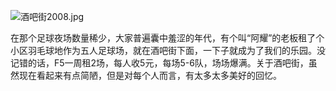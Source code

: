 ![酒吧街2008.jpg](http://ppd8ewq3a.bkt.clouddn.com/酒吧街2008.jpg)

在那个足球夜场数量稀少，大家普遍囊中羞涩的年代，有个叫“阿耀”的老板租了个小区羽毛球地作为五人足球场，就在酒吧街下面，一下子就成为了我们的乐园。没记错的话，F5一周租2场，每人收5元，每场5-6队，场场爆满。关于酒吧街，虽然现在看起来有点简陋，但是对每个人而言，有太多太多美好的回忆。
